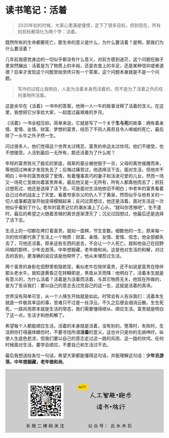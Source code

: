 # 读书笔记：活着

> 2020年初的时候，大家心里满是憧憬，定下了很多目标，但到现在，所有的目标都简化为两个字：活着。

既然所有的生命都要死亡，那生命的意义是什么，为什么要活着？是啊，那我们为什么要活着？

几年前我感觉身边的一切似乎都没有什么意义，对前方感到迷茫，这个问题在脑子里突然蹦出：活着是为了物质上的丰裕，还是衣食上的丰足，还是某种信仰或者道德？后来才发现这个问题至始至终只有一个答案，这个问题本身就是不是一个问题。

> 写作的过程让我明白，人是为活着本身而活着的，而不是为了活着之外的任何事物所活着。

这是余华在《活着》一书中的答案，他用一人一牛的故事诠释了活着的含义。在这里，我想把它分享给大家，一起度过最艰难的岁月。

《活着》一书全程压抑，简单来说，它就是写了一个关于**生与死**的故事：拥有着亲情、爱情、友情、财富、梦想的富贵，经历了不同人离奇且令人唏嘘的死亡，最后除了一头牛之外孑然一生。

问过很多人，他们觉得这个世界太过残忍，富贵的命运太过坎坷。他们不接受，也不想接受。人活到最后一无所有，那还活着为了什么呢？

年轻的富贵败光了殷实的家底，祖辈的基业被他毁于一旦，父母的离世接踵而来，等他回过神来才发现失去了；后悔过痛苦过，他选择活下去，面对生活，但他并不明白；中年的富贵收获了爱情，有着懂事乖巧的妻子和活泼可爱的儿女，然而一场又一场死亡变故向着富贵奔来，最后他又是一无所有，所有人都离他而去了；抓狂过想死过，他还是选择了活下去，可是面对生活他依旧不明白；中老年的富贵看着自己过命的战友上了天堂，看着夺家杀父的仇人下了黄泉，然而似乎与他有关的一切人或事都逐渐开始变得模糊起来；反问过质想过，他还是活着，面对生活这一次他似乎看到了什么;
老年的富贵记忆的潮水涌上了心头，“就叫你苦根吧”，生不逢时，最后的希望之火随着苦根的离世逐渐湮灭了；沉沦过回想过，他最后还是选择了活下去。

生活上的一切都在拷打着富贵，就如一盘棋，节生变数。细数他的一生，原来每一次的坎坷都代表了生活上一个物质：财富、亲情、友情、爱情、信念，他全部都失去了，可他还活着。原来这些东西的逝去，不会让一个人死亡。就和他自己在田野间唱的那样，少年去游荡，中年想掘藏，老年做和尚。这是他对生活的和解，对过去的告别，更准确的说应该是他释怀了，他从未埋怨过生活。

两个富贵的身影在田野里若隐若现，看似老牛在陪伴富贵，还不如说是富贵在陪伴那头老水牛。我知道黄昏正在转瞬即逝，黑夜从天而降：他明白了，活着本生就是有意义的，为什么活着？活着是为活着而活着，与其它物质无关。他现在所做的，是为了告诉我们：要以自己的意志去过完自己的这一生，这就是活着的真谛。

世界没有简单可言，从一个人降生开始就是如此。时常会有人告诉我们：活着本生就是一件极其幸运的事，苦难只不过是一丝浮云，不久之后便会烟消云散。生生死死，一路风雨原本就是生活的常态，我们需要懂得顺从、顺应生活。富贵就是明白了这一点，生活才和他和解了。

希望每个人都能顺应生活，活着的本身就是活着，没有别的。堕落时，失败时，生活把你打得遍体鳞伤时，不要寻找所谓**活着**的意义，这也许只是你的无病呻咛。纵使人生底色悲凉，但我们要以自己的意志走过这一路的风雨、这一路的坎坷。任何时候面对生活，要学会顺应，不要自己和生活过不去。

最后我想送给各位一句话，希望大家都能懂得这句话，并能理解这句话：**少年去游荡，中年想掘藏，老年做和尚**。

![](https://raw.githubusercontent.com/mogoweb/mywritings/master/book_wechat/common_images/%E5%BE%AE%E4%BF%A1%E5%85%AC%E4%BC%97%E5%8F%B7_%E5%85%B3%E6%B3%A8%E4%BA%8C%E7%BB%B4%E7%A0%81.png)
